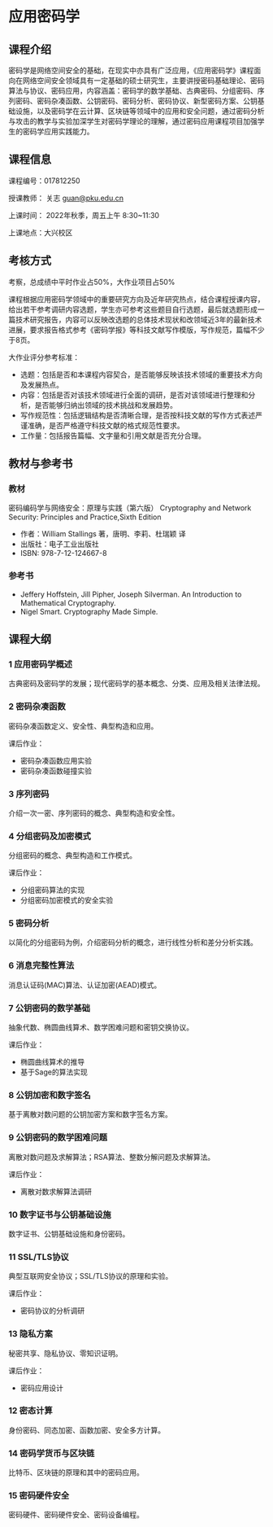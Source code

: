 # 应用密码学

## 课程介绍

密码学是网络空间安全的基础，在现实中亦具有广泛应用，《应用密码学》课程面向在网络空间安全领域具有一定基础的硕士研究生，主要讲授密码基础理论、密码算法与协议、密码应用，内容涵盖：密码学的数学基础、古典密码、分组密码、序列密码、密码杂凑函数、公钥密码、密码分析、密码协议、新型密码方案、公钥基础设施，以及密码学在云计算、区块链等领域中的应用和安全问题，通过密码分析与攻击的教学与实验加深学生对密码学理论的理解，通过密码应用课程项目加强学生的密码学应用实践能力。

## 课程信息

课程编号：017812250

授课教师： 关志 guan@pku.edu.cn

上课时间： 2022年秋季，周五上午 8:30~11:30

上课地点：大兴校区

## 考核方式

考察，总成绩中平时作业占50%，大作业项目占50%

课程根据应用密码学领域中的重要研究方向及近年研究热点，结合课程授课内容，给出若干参考调研内容选题，学生亦可参考这些题目自行选题，最后就选题形成一篇技术研究报告，内容可以反映改选题的总体技术现状和改领域近3年的最新技术进展，要求报告格式参考《密码学报》等科技文献写作模版，写作规范，篇幅不少于8页。

大作业评分参考标准：

* 选题：包括是否和本课程内容契合，是否能够反映该技术领域的重要技术方向及发展热点。
* 内容：包括是否对该技术领域进行全面的调研，是否对该领域进行整理和分析，是否能够归纳出领域的技术挑战和发展趋势。
* 写作规范性：包括逻辑结构是否清晰合理，是否按科技文献的写作方式表述严谨准确，是否严格遵守科技文献的格式规范性要求。
* 工作量：包括报告篇幅、文字量和引用文献是否充分合理。

## 教材与参考书

### 教材

密码编码学与网络安全：原理与实践（第六版） Cryptography and Network Security: Principles and Practice,Sixth Edition

* 作者：William Stallings 著，唐明、李莉、杜瑞颖 译
* 出版社：电子工业出版社
* ISBN: 978-7-12-124667-8

### 参考书

* Jeffery Hoffstein, Jill Pipher, Joseph Silverman. An Introduction to Mathematical Cryptography.
* Nigel Smart. Cryptography Made Simple.

## 课程大纲

### 1 应用密码学概述

古典密码及密码学的发展；现代密码学的基本概念、分类、应用及相关法律法规。

### 2  密码杂凑函数

密码杂凑函数定义、安全性、典型构造和应用。

课后作业：

- 密码杂凑函数应用实验
- 密码杂凑函数碰撞实验

### 3 序列密码

介绍一次一密、序列密码的概念、典型构造和安全性。

### 4 分组密码及加密模式

分组密码的概念、典型构造和工作模式。

课后作业：

- 分组密码算法的实现
- 分组密码加密模式的安全实验

### 5 密码分析

以简化的分组密码为例，介绍密码分析的概念，进行线性分析和差分分析实践。

### 6 消息完整性算法

消息认证码(MAC)算法、认证加密(AEAD)模式。

### 7 公钥密码的数学基础

抽象代数、椭圆曲线算术、数学困难问题和密钥交换协议。

课后作业：

- 椭圆曲线算术的推导
- 基于Sage的算法实现

### 8 公钥加密和数字签名

基于离散对数问题的公钥加密方案和数字签名方案。

### 9 公钥密码的数学困难问题

离散对数问题及求解算法；RSA算法、整数分解问题及求解算法。

课后作业：

- 离散对数求解算法调研

### 10 数字证书与公钥基础设施

数字证书、公钥基础设施和身份密码。

### 11 SSL/TLS协议

典型互联网安全协议；SSL/TLS协议的原理和实验。

课后作业：

- 密码协议的分析调研

### 13 隐私方案

秘密共享、隐私协议、零知识证明。

课后作业：

- 密码应用设计

### 12 密态计算

身份密码、同态加密、函数加密、安全多方计算。

### 14 密码学货币与区块链

比特币、区块链的原理和其中的密码应用。

### 15 密码硬件安全

密码硬件、密码硬件安全、密码设备编程。





